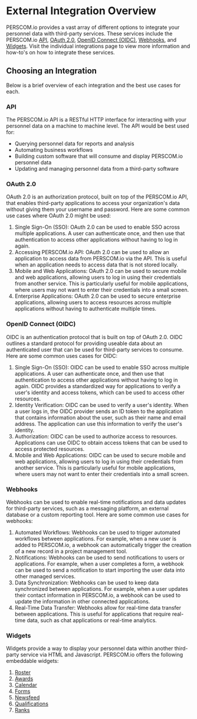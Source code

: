 # External Integration Overview

PERSCOM.io provides a vast array of different options to integrate your personnel data with third-party services. These services include the
PERSCOM.io [API](/external-integration/api), [OAuth 2.0](/external-integration/oauth),
[OpenID Connect (OIDC)](/external-integration/oauth/oidc), [Webhooks](/external-integration/webhooks), and
[Widgets](/external-integration/widgets). Visit the individual integrations page to view more information and how-to's on how to integrate
these services.

## Choosing an Integration

Below is a brief overview of each integration and the best use cases for each.

### API

The PERSCOM.io API is a RESTful HTTP interface for interacting with your personnel data on a machine to machine level. The API would be best
used for:

- Querying personnel data for reports and analysis
- Automating business workflows
- Building custom software that will consume and display PERSCOM.io personnel data
- Updating and managing personnel data from a third-party software

### OAuth 2.0

OAuth 2.0 is an authorization protocol, built on top of the PERSCOM.io API, that enables third-party applications to access your
organization's data without giving them your username and password. Here are some common use cases where OAuth 2.0 might be used:

1. Single Sign-On (SSO): OAuth 2.0 can be used to enable SSO across multiple applications. A user can authenticate once, and then use that
   authentication to access other applications without having to log in again.
2. Accessing PERSCOM.io API: OAuth 2.0 can be used to allow an application to access data from PERSCOM.io via the API. This is useful when
   an application needs to access data that is not stored locally.
3. Mobile and Web Applications: OAuth 2.0 can be used to secure mobile and web applications, allowing users to log in using their
   credentials from another service. This is particularly useful for mobile applications, where users may not want to enter their
   credentials into a small screen.
4. Enterprise Applications: OAuth 2.0 can be used to secure enterprise applications, allowing users to access resources across multiple
   applications without having to authenticate multiple times.

### OpenID Connect (OIDC)

OIDC is an authentication protocol that is built on top of OAuth 2.0. OIDC outlines a standard protocol for providing useable data about an
authenticated user that can be used for third-party services to consume. Here are some common uses cases for OIDC:

1. Single Sign-On (SSO): OIDC can be used to enable SSO across multiple applications. A user can authenticate once, and then use that
   authentication to access other applications without having to log in again. OIDC provides a standardized way for applications to verify a
   user's identity and access tokens, which can be used to access other resources.
2. Identity Verification: OIDC can be used to verify a user's identity. When a user logs in, the OIDC provider sends an ID token to the
   application that contains information about the user, such as their name and email address. The application can use this information to
   verify the user's identity.
3. Authorization: OIDC can be used to authorize access to resources. Applications can use OIDC to obtain access tokens that can be used to
   access protected resources.
4. Mobile and Web Applications: OIDC can be used to secure mobile and web applications, allowing users to log in using their credentials
   from another service. This is particularly useful for mobile applications, where users may not want to enter their credentials into a
   small screen.

### Webhooks

Webhooks can be used to enable real-time notifications and data updates for third-party services, such as a messaging platform, an external
database or a custom reporting tool. Here are some common use cases for webhooks:

1. Automated Workflows: Webhooks can be used to trigger automated workflows between applications. For example, when a new user is added to
   PERSCOM.io, a webhook can automatically trigger the creation of a new record in a project management tool.
2. Notifications: Webhooks can be used to send notifications to users or applications. For example, when a user completes a form, a webhook
   can be used to send a notification to start importing the user data into other managed services.
3. Data Synchronization: Webhooks can be used to keep data synchronized between applications. For example, when a user updates their contact
   information in PERSCOM.io, a webhook can be used to update the information in other connected applications.
4. Real-Time Data Transfer: Webhooks allow for real-time data transfer between applications. This is useful for applications that require
   real-time data, such as chat applications or real-time analytics.

### Widgets

Widgets provide a way to display your personnel data within another third-party service via HTML and Javascript. PERSCOM.io offers the
following embeddable widgets:

1. [Roster](/external-integration/widgets/roster)
2. [Awards](/external-integration/widgets/awards)
3. [Calendar](/external-integration/widgets/calendar)
4. [Forms](/external-integration/widgets/forms)
5. [Newsfeed](/external-integration/widgets/newsfeed)
6. [Qualifications](/external-integration/widgets/qualifications)
7. [Ranks](/external-integration/widgets/ranks)
